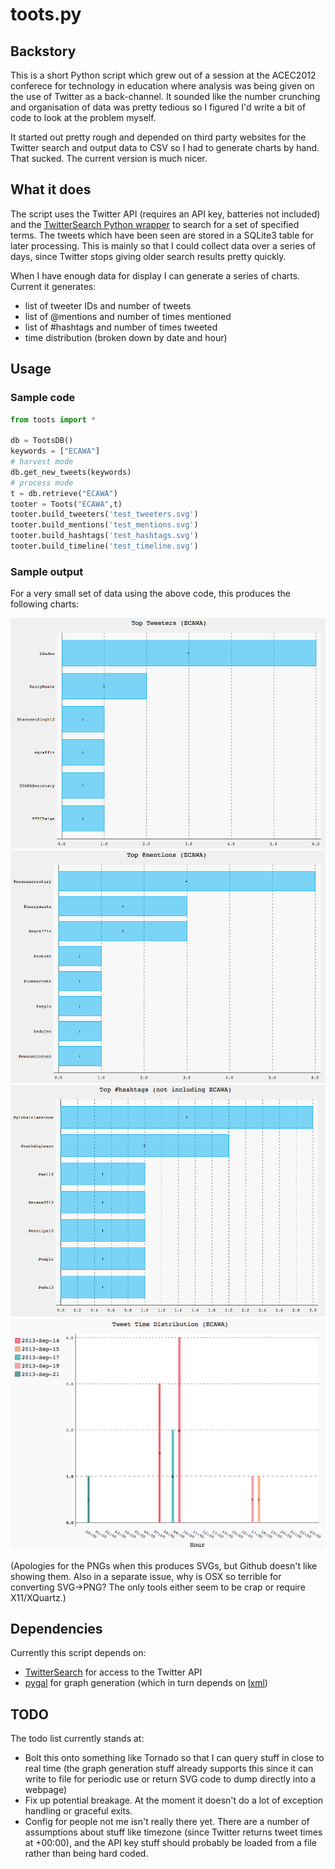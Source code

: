 # toots.py #

## Backstory ##
This is a short Python script which grew out of a session at the ACEC2012
conferece for technology in education where analysis was being given on the
use of Twitter as a back-channel. It sounded like the number crunching and
organisation of data was pretty tedious so I figured I'd write a bit of code
to look at the problem myself.

It started out pretty rough and depended on third party websites for the Twitter search and output data to CSV so I had to generate charts by hand. That sucked. The current version is much nicer.

## What it does ##
The script uses the Twitter API (requires an API key, batteries not included) and the [TwitterSearch Python wrapper](https://github.com/ckoepp/TwitterSearch) to search for a set of specified terms. The tweets which have been seen are stored in a SQLite3 table for later processing. This is mainly so that I could collect data over a series of days, since Twitter stops giving older search results pretty quickly.

When I have enough data for display I can generate a series of charts.
Current it generates:

- list of tweeter IDs and number of tweets
- list of @mentions and number of times mentioned
- list of #hashtags and number of times tweeted
- time distribution (broken down by date and hour)

## Usage ##
### Sample code ###

```python
from toots import *

db = TootsDB()
keywords = ["ECAWA"]
# harvest mode
db.get_new_tweets(keywords)
# process mode
t = db.retrieve("ECAWA")
tooter = Toots("ECAWA",t)
tooter.build_tweeters('test_tweeters.svg')
tooter.build_mentions('test_mentions.svg')
tooter.build_hashtags('test_hashtags.svg')
tooter.build_timeline('test_timeline.svg')
```

### Sample output ###
For a very small set of data using the above code, this produces the following charts:

![image](test/test_tweeters.png)
![image](test/test_mentions.png)
![image](test/test_hashtags.png)
![image](test/test_timeline.png)

(Apologies for the PNGs when this produces SVGs, but Github doesn't like showing them. Also in a separate issue, why is OSX so terrible for converting SVG->PNG? The only tools either seem to be crap or require X11/XQuartz.)
  
## Dependencies ##
Currently this script depends on:

- [TwitterSearch](https://github.com/ckoepp/TwitterSearch) for access to the Twitter API
- [pygal](http://pygal.org) for graph generation (which in turn depends on [lxml](http://lxml.de/))

## TODO ##
The todo list currently stands at:

- Bolt this onto something like Tornado so that I can query stuff in close to real time (the graph generation stuff already supports this since it can write to file for periodic use or return SVG code to dump directly into a webpage)
- Fix up potential breakage. At the moment it doesn't do a lot of exception handling or graceful exits.
- Config for people not me isn't really there yet. There are a number of assumptions about stuff like timezone (since Twitter returns tweet times at +00:00), and the API key stuff should probably be loaded from a file rather than being hard coded.
